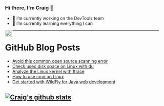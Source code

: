 ### Hi there, I'm Craig 👋

<!--
**CraigTeelFugro/CraigTeelFugro** is a ✨ _special_ ✨ repository because its `README.md` (this file) appears on your GitHub profile.

Here are some ideas to get you started:
-->

- 🔭 I’m currently working on the DevTools team
- 🌱 I’m currently learning everything I can

[<img align="left" alt="Craig Teel | LinkedIn" width="22px" src="https://cdn.jsdelivr.net/npm/simple-icons@v3/icons/linkedin.svg" />][linkedin]

---

# GitHub Blog Posts

<!-- BLOG-POST-LIST:START -->
- [Avoid this common open source scanning error](https://opensource.com/article/21/7/open-source-scanning-error)
- [Check used disk space on Linux with du](https://opensource.com/article/21/7/check-disk-space-linux-du)
- [Analyze the Linux kernel with ftrace](https://opensource.com/article/21/7/linux-kernel-ftrace)
- [How to use cron on Linux](https://opensource.com/article/21/7/cron-linux)
- [Get started with WildFly for Java web development](https://opensource.com/article/21/7/wildfly)
<!-- BLOG-POST-LIST:END -->

## [![Craig's github stats](https://github-readme-stats.vercel.app/api?username=craigteelfugro)](https://github.com/anuraghazra/github-readme-stats)


[linkedin]: https://linkedin.com/in/craig-teel-b8786771
